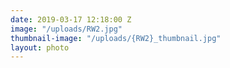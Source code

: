 ```yaml
---
date: 2019-03-17 12:18:00 Z
image: "/uploads/RW2.jpg"
thumbnail-image: "/uploads/{RW2}_thumbnail.jpg"
layout: photo
---
```

